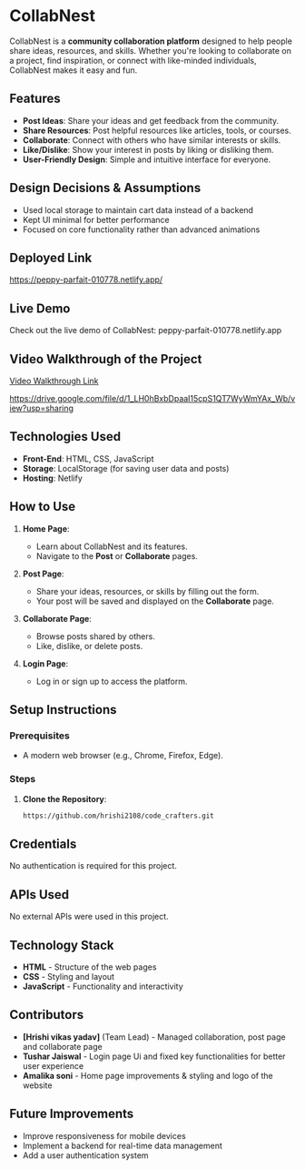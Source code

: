 # CollabNest

CollabNest is a **community collaboration platform** designed to help people share ideas, resources, and skills. Whether you're looking to collaborate on a project, find inspiration, or connect with like-minded individuals, CollabNest makes it easy and fun.

## Features

- **Post Ideas**: Share your ideas and get feedback from the community.
- **Share Resources**: Post helpful resources like articles, tools, or courses.
- **Collaborate**: Connect with others who have similar interests or skills.
- **Like/Dislike**: Show your interest in posts by liking or disliking them.
- **User-Friendly Design**: Simple and intuitive interface for everyone.

## Design Decisions & Assumptions

- Used local storage to maintain cart data instead of a backend
- Kept UI minimal for better performance
- Focused on core functionality rather than advanced animations

## Deployed Link 
https://peppy-parfait-010778.netlify.app/

## Live Demo

Check out the live demo of CollabNest: peppy-parfait-010778.netlify.app

## Video Walkthrough of the Project

[Video Walkthrough Link](https://video-link.whatever)

https://drive.google.com/file/d/1_LH0hBxbDpaaI15cpS1QT7WyWmYAx_Wb/view?usp=sharing

## Technologies Used

- **Front-End**: HTML, CSS, JavaScript
- **Storage**: LocalStorage (for saving user data and posts)
- **Hosting**: Netlify

## How to Use

1. **Home Page**:
   - Learn about CollabNest and its features.
   - Navigate to the **Post** or **Collaborate** pages.

2. **Post Page**:
   - Share your ideas, resources, or skills by filling out the form.
   - Your post will be saved and displayed on the **Collaborate** page.

3. **Collaborate Page**:
   - Browse posts shared by others.
   - Like, dislike, or delete posts.

4. **Login Page**:
   - Log in or sign up to access the platform.

## Setup Instructions

### Prerequisites

- A modern web browser (e.g., Chrome, Firefox, Edge).

### Steps

1. **Clone the Repository**:
   ```bash
   https://github.com/hrishi2108/code_crafters.git


## Credentials

No authentication is required for this project.

## APIs Used

No external APIs were used in this project.

## Technology Stack

- **HTML** - Structure of the web pages
- **CSS** - Styling and layout
- **JavaScript** - Functionality and interactivity

## Contributors

- **[Hrishi vikas yadav]** (Team Lead) - Managed collaboration, post page and collaborate page
- **Tushar Jaiswal** - Login page Ui and fixed key functionalities for better user experience
- **Amalika soni** - Home page improvements & styling and logo of the website

## Future Improvements

- Improve responsiveness for mobile devices
- Implement a backend for real-time data management
- Add a user authentication system
